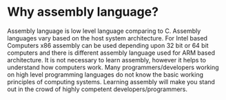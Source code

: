 # Why assembly language?
Assembly language is low level language comparing to C. Assembly languages vary based on the host system architecture. For Intel based 
Computers x86 assembly can be used depending upon 32 bit or 64 bit computers and there is different assembly language used for ARM based architecture. 
It is not necessary to learn assembly, however it helps to understand how computers work. Many programmers/developers working on 
high level programming languages do not know the basic working principles of computing systems. Learning assembly will make you stand out in the crowd of
highly competent developers/programmers.


